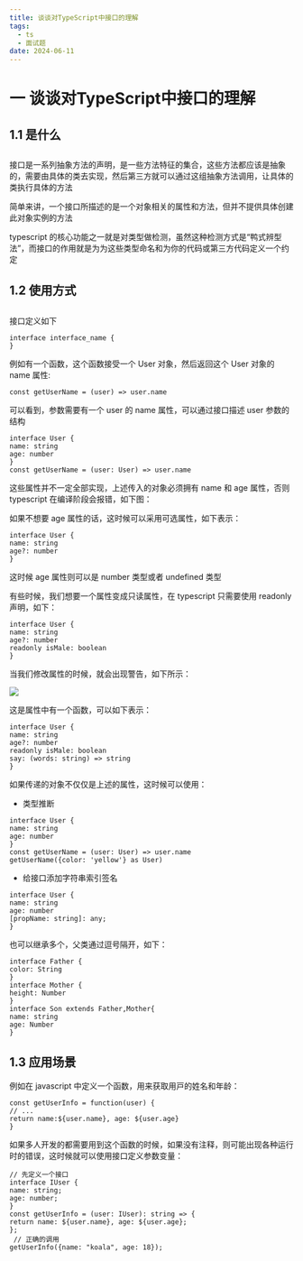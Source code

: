 ```yaml
---
title: 谈谈对TypeScript中接口的理解
tags:
  - ts
  - 面试题
date: 2024-06-11
---
```


# 一 谈谈对TypeScript中接口的理解

## 1.1 是什么
## 
接⼝是⼀系列抽象⽅法的声明，是⼀些⽅法特征的集合，这些⽅法都应该是抽象的，需要由具体的类去实现，然后第三⽅就可以通过这组抽象⽅法调⽤，让具体的类执⾏具体的⽅法

简单来讲，⼀个接⼝所描述的是⼀个对象相关的属性和⽅法，但并不提供具体创建此对象实例的⽅法

typescript 的核⼼功能之⼀就是对类型做检测，虽然这种检测⽅式是“鸭式辨型法”，⽽接⼝的作⽤就是为为这些类型命名和为你的代码或第三⽅代码定义⼀个约定

## 1.2 使⽤⽅式
## 
接⼝定义如下

```JS
interface interface_name {
}
```

例如有⼀个函数，这个函数接受⼀个 User 对象，然后返回这个 User 对象的 name 属性:

```JS
const getUserName = (user) => user.name
```

可以看到，参数需要有⼀个 user 的 name 属性，可以通过接⼝描述 user 参数的结构

```JS
interface User {
name: string
age: number
}
const getUserName = (user: User) => user.name
```

这些属性并不⼀定全部实现，上述传⼊的对象必须拥有 name 和 age 属性，否则 typescript 在编译阶段会报错，如下图：

如果不想要 age 属性的话，这时候可以采⽤可选属性，如下表⽰：

```JS
interface User {
name: string
age?: number
}
```

这时候 age 属性则可以是 number 类型或者 undefined 类型

有些时候，我们想要⼀个属性变成只读属性，在 typescript 只需要使⽤ readonly 声明，如下：

```JS
interface User {
name: string
age?: number
readonly isMale: boolean
}
```

当我们修改属性的时候，就会出现警告，如下所⽰：

![](https://f.pz.al/pzal/2024/06/11/64187cdffa8bf.png)

这是属性中有⼀个函数，可以如下表⽰：

```JS
interface User {
name: string
age?: number
readonly isMale: boolean
say: (words: string) => string
}
```

如果传递的对象不仅仅是上述的属性，这时候可以使⽤：
- 类型推断

```JS
interface User {
name: string
age: number
}
const getUserName = (user: User) => user.name
getUserName({color: 'yellow'} as User)
```

- 给接⼝添加字符串索引签名

```JS
interface User {
name: string
age: number
[propName: string]: any;
}
```

也可以继承多个，⽗类通过逗号隔开，如下：

```JS
interface Father {
color: String
}
interface Mother {
height: Number
}
interface Son extends Father,Mother{
name: string
age: Number
}
```

## 1.3 应⽤场景

例如在 javascript 中定义⼀个函数，⽤来获取⽤⼾的姓名和年龄：

```JS
const getUserInfo = function(user) {
// ...
return name:${user.name}, age: ${user.age}
}
```

如果多⼈开发的都需要⽤到这个函数的时候，如果没有注释，则可能出现各种运⾏时的错误，这时候就可以使⽤接⼝定义参数变量：

```JS
// 先定义⼀个接⼝
interface IUser {
name: string;
age: number;
}
const getUserInfo = (user: IUser): string => {
return name: ${user.name}, age: ${user.age};
};
 // 正确的调⽤
getUserInfo({name: "koala", age: 18});
```
